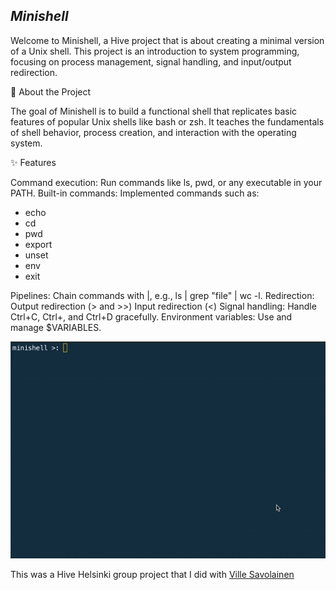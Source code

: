 *Minishell*
-----------
Welcome to Minishell, a Hive project that is about creating a minimal version of a Unix shell. This project is an introduction to system programming, focusing on process management, signal handling, and input/output redirection.

🚀 About the Project

The goal of Minishell is to build a functional shell that replicates basic features of popular Unix shells like bash or zsh. It teaches the fundamentals of shell behavior, process creation, and interaction with the operating system.

✨ Features

Command execution: Run commands like ls, pwd, or any executable in your PATH.
Built-in commands: Implemented commands such as:
- echo
- cd
- pwd
- export
- unset
- env
- exit

Pipelines: Chain commands with |, e.g., ls | grep "file" | wc -l.
Redirection:
Output redirection (> and >>)
Input redirection (<)
Signal handling: Handle Ctrl+C, Ctrl+\, and Ctrl+D gracefully.
Environment variables: Use and manage $VARIABLES.

![minishell gif](gif/minishell_trimmed-ezgif.com.gif)

This was a Hive Helsinki group project that I did with [Ville Savolainen](https://www.github.com/svolain)
